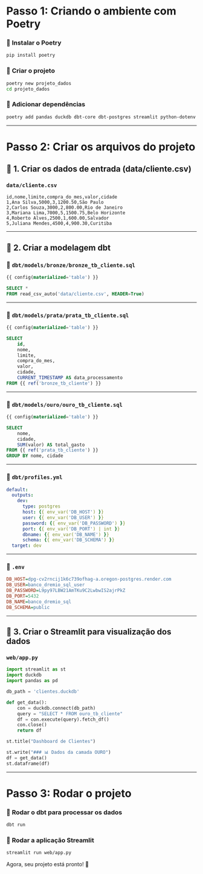 # **Passo 1: Criando o ambiente com Poetry**

### 📌 **Instalar o Poetry**
```sh
pip install poetry
```

### 📌 **Criar o projeto**
```sh
poetry new projeto_dados
cd projeto_dados
```

### 📌 **Adicionar dependências**
```sh
poetry add pandas duckdb dbt-core dbt-postgres streamlit python-dotenv
```

---

# **Passo 2: Criar os arquivos do projeto**

## 📂 **1. Criar os dados de entrada (data/cliente.csv)**
### `data/cliente.csv`
```csv
id,nome,limite,compra_do_mes,valor,cidade
1,Ana Silva,5000,3,1200.50,São Paulo
2,Carlos Souza,3000,2,800.00,Rio de Janeiro
3,Mariana Lima,7000,5,1500.75,Belo Horizonte
4,Roberto Alves,2500,1,600.00,Salvador
5,Juliana Mendes,4500,4,900.30,Curitiba
```

---

## 📂 **2. Criar a modelagem dbt**

### 📂 `dbt/models/bronze/bronze_tb_cliente.sql`
```sql
{{ config(materialized='table') }}

SELECT *
FROM read_csv_auto('data/cliente.csv', HEADER=True)
```

---

### 📂 `dbt/models/prata/prata_tb_cliente.sql`
```sql
{{ config(materialized='table') }}

SELECT
    id,
    nome,
    limite,
    compra_do_mes,
    valor,
    cidade,
    CURRENT_TIMESTAMP AS data_processamento
FROM {{ ref('bronze_tb_cliente') }}
```

---

### 📂 `dbt/models/ouro/ouro_tb_cliente.sql`
```sql
{{ config(materialized='table') }}

SELECT
    nome,
    cidade,
    SUM(valor) AS total_gasto
FROM {{ ref('prata_tb_cliente') }}
GROUP BY nome, cidade
```

---

### 📂 `dbt/profiles.yml`
```yaml
default:
  outputs:
    dev:
      type: postgres
      host: {{ env_var('DB_HOST') }}
      user: {{ env_var('DB_USER') }}
      password: {{ env_var('DB_PASSWORD') }}
      port: {{ env_var('DB_PORT') | int }}
      dbname: {{ env_var('DB_NAME') }}
      schema: {{ env_var('DB_SCHEMA') }}
  target: dev
```

---

### 📂 `.env`
```ini
DB_HOST=dpg-cv2rncij1k6c739ofhag-a.oregon-postgres.render.com
DB_USER=banco_dremio_sql_user
DB_PASSWORD=L9py97LBW21AmTKu9C2LwbwIS2ajrPkZ
DB_PORT=5432
DB_NAME=banco_dremio_sql
DB_SCHEMA=public
```

---

## 📂 **3. Criar o Streamlit para visualização dos dados**
### `web/app.py`
```python
import streamlit as st
import duckdb
import pandas as pd

db_path = 'clientes.duckdb'

def get_data():
    con = duckdb.connect(db_path)
    query = "SELECT * FROM ouro_tb_cliente"
    df = con.execute(query).fetch_df()
    con.close()
    return df

st.title("Dashboard de Clientes")

st.write("### 📊 Dados da camada OURO")
df = get_data()
st.dataframe(df)
```

---

# **Passo 3: Rodar o projeto**

### 📌 **Rodar o dbt para processar os dados**
```sh
dbt run
```

### 📌 **Rodar a aplicação Streamlit**
```sh
streamlit run web/app.py
```

Agora, seu projeto está pronto! 🚀
